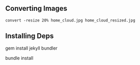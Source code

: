 #

## Converting Images

```
convert -resize 20% home_cloud.jpg home_cloud_resized.jpg
```

## Installing Deps

gem install jekyll bundler

bundle install